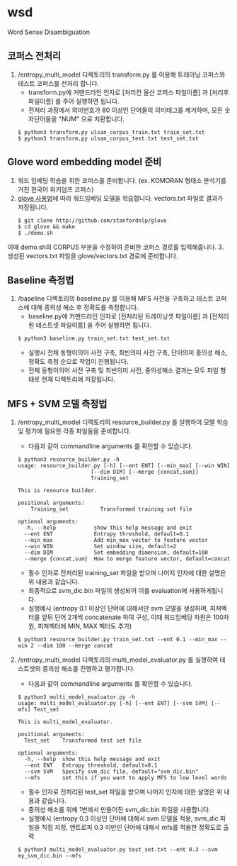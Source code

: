 # wsd
Word Sense Disambiguation

## 코퍼스 전처리
1. /entropy_multi_model 디렉토리의 transform.py 를 이용해 트레이닝 코퍼스와 테스트 코퍼스를 전처리 합니다.
    - transform.py에 커맨드라인 인자로 [처리전 울산 코퍼스 파일이름] 과 [처리후 파일이름] 를 주어 실행하면 됩니다. 
    - 전처리 과정에서 의미번호가 80 이상인 단어들의 의미태그를 제거하며, 모든 숫자단어들을 "NUM" 으로 치환합니다.
    ~~~ 
    $ python3 transform.py ulsan_corpus_train.txt train_set.txt  
    $ python3 transform.py ulsan_corpus_test.txt test_set.txt 
    ~~~
    
## Glove word embedding model 준비
1. 워드 임베딩 학습을 위한 코퍼스를 준비합니다. (ex. KOMORAN 형태소 분석기를 거친 한국어 위키덤프 코퍼스)  
2. [glove 사용법](https://github.com/stanfordnlp/GloVe)에 따라 워드임베딩 모델을 학습합니다. vectors.txt 파일로 결과가 저장됩니다. 
    ~~~
    $ git clone http://github.com/stanfordnlp/glove
    $ cd glove && make
    $ ./demo.sh 
    ~~~
이때 demo.sh의 CORPUS 부분을 수정하여 준비한 코퍼스 경로를 입력해줍니다.
3. 생성된 vectors.txt 파일을 glove/vectors.txt 경로에 준비합니다.  

## Baseline 측정법
1. /baseline 디렉토리의 baseline.py 를 이용해 MFS 사전을 구축하고 테스트 코퍼스에 대해 중의성 해소 후 정확도를 측정합니다.
    - baseline.py에 커맨드라인 인자로 [전처리된 트레이닝셋 파일이름] 과 [전처리된 테스트셋 파일이름] 을 주어 실행하면 됩니다.
    ~~~
    $ python3 baseline.py train_set.txt test_set.txt
    ~~~
    - 실행시 전체 동형이의어 사전 구축, 최빈의미 사전 구축, 단어의미 중의성 해소, 정확도 측정 순으로 작업이 진행됩니다.
    - 전체 동형이의어 사전 구축 및 최빈의미 사전, 중의성해소 결과는 모두 파일 형태로 현재 디렉토리에 저장됩니다.

## MFS + SVM 모델 측정법
1. /entropy_multi_model 디렉토리의 resource_builder.py 를 실행하여 모델 학습 및 평가에 필요한 각종 파일들을 준비합니다.  
    - 다음과 같이 commandline arguments 를 확인할 수 있습니다.
    ~~~
    $ python3 resource_builder.py -h
    usage: resource_builder.py [-h] [--ent ENT] [--min_max] [--win WIN]
                           [--dim DIM] [--merge {concat,sum}]
                           Training_set

    This is resource builder.

    positional arguments:
        Training_set          Transformed training set file

    optional arguments:
      -h, --help            show this help message and exit
      --ent ENT             Entropy threshold, default=0.1
      --min_max             Add min_max vector to feature vector
      --win WIN             Set window size, default=2
      --dim DIM             Set embedding dimension, default=100
      --merge {concat,sum}  How to merge feature vector, default=concat
    ~~~
    - 필수 인자로 전처리된 training_set 파일을 받으며 나머지 인자에 대한 설명은 위 내용과 같습니다.
    - 최종적으로 svm_dic.bin 파일이 생성되어 이를 evaluation에 사용하게됩니다.
    - 실행예시 (entropy 0.1 이상인 단어에 대해서만 svm 모델을 생성하며, 피쳐벡터를 앞뒤 단어 2개씩 concatenate 하여 구성, 이때 워드임베딩 차원은 100차원, 피쳐벡터에 MIN, MAX 벡터도 추가)
    ~~~
    $ python3 resource_builder.py train_set.txt --ent 0.1 --min_max --win 2 --dim 100 --merge concat
    ~~~
    
2. /entropy_multi_model 디렉토리의 multi_model_evaluator.py 를 실행하여 테스트셋의 중의성 해소를 진행하고 평가합니다.
    - 다음과 같이 commandline arguments 를 확인할 수 있습니다.
    ~~~
    $ python3 multi_model_evaluator.py -h
    usage: multi_model_evaluator.py [-h] [--ent ENT] [--svm SVM] [--mfs] Test_set

    This is multi_model_evaluator.

    positional arguments:
      Test_set    Transformed test set file

    optional arguments:
      -h, --help  show this help message and exit
      --ent ENT   Entropy threshold, default=0.1
      --svm SVM   Specify svm_dic file, default="svm_dic.bin"
      --mfs       set this if you want to apply MFS to low level words
    ~~~
    - 필수 인자로 전처리된 test_set 파일을 받으며 나머지 인자에 대한 설명은 위 내용과 같습니다.
    - 중의성 해소를 위해 1번에서 만들어진 svm_dic.bin 파일을 사용합니다.
    - 실행예시 (entropy 0.3 이상인 단어에 대해서 svm 모델을 적용, svm_dic 파일을 직접 지정, 엔트로피 0.3 미만인 단어에 대해서 mfs를 적용한 정확도로 출력
    ~~~
    $ python3 multi_model_evaluator.py test_set.txt --ent 0.3 --svm my_svm_dic.bin --mfs
    ~~~
    
